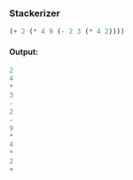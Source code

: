 ### Stackerizer
```lisp
(+ 2 (* 4 9 (- 2 3 (* 4 2))))
```

#### Output:
```lisp
2
4
*
3
-
2
-
9
*
4
*
2
+
```
